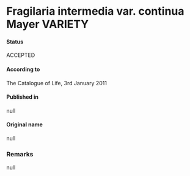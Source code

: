 Fragilaria intermedia var. continua Mayer VARIETY
=======

#### Status
ACCEPTED

#### According to
The Catalogue of Life, 3rd January 2011

#### Published in
null

#### Original name
null

### Remarks
null